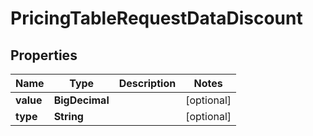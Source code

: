 

# PricingTableRequestDataDiscount


## Properties

Name | Type | Description | Notes
------------ | ------------- | ------------- | -------------
**value** | **BigDecimal** |  |  [optional]
**type** | **String** |  |  [optional]



